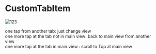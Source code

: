 #  CustomTabItem   
![123](https://user-images.githubusercontent.com/69841333/187433462-f496e8ac-edb5-4d6a-8a66-04435c0ecbfe.gif)   

one tap from another tab: just change view   
one more tap at the tab not in main view: back to main view from another view   
one more tap at the tab in main view : scroll to Top at main view
